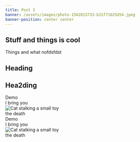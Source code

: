 ```yaml
---
title: Post 3
banner: /assets/images/photo-1562813733-b31f71025d54.jpeg
banner-position: center center
---
```

<h2 id="header-6ecf48f8-c0b5-b04e-8b3e-33109b2797d8">Stuff and things is cool</h2>
<p>Things and what nofdsfdst</p>
<grid-plate layout="1-1" responsive-size="sm" responsive-width="900" breakpoint-sm="900" breakpoint-md="1200" breakpoint-lg="1500" breakpoint-xl="1800" hide-ops><h2 id="header-0442c4e9-12a1-e43f-3257-78d6622479fe" slot="col-1">Heading</h2>
<h2 id="header-0442c4e9-12a1-e43f-3257-78d6622479fe" slot="col-2">Hea2ding</h2>
</grid-plate>
<grid-plate layout="1-1-1" responsive-size="sm" responsive-width="900" breakpoint-sm="900" breakpoint-md="1200" breakpoint-lg="1500" breakpoint-xl="1800" hide-ops disable-responsive><p></p>
<a11y-collapse icon="icons:expand-more" label="expand / collapse" tooltip="toggle expand / collapse" slot="col-2">
  <div slot="heading">Demo</div>
  <grid-plate layout="1-1" responsive-size="xs" responsive-width="206" hide-ops breakpoint-sm="900" breakpoint-md="1200" breakpoint-lg="1500" breakpoint-xl="1800">
  <meme-maker slot="col-1" alt="Cat stalking a small toy" image-url="https://cdn2.thecatapi.com/images/9j5.jpg" top-text="I bring you" bottom-text="the death">
    <div>I bring you</div>
      <img src="https://cdn2.thecatapi.com/images/9j5.jpg" alt="Cat stalking a small toy" preload="lazy"/>
    <div>the death</div></meme-maker>
  <md-block slot="col-2" source="https://raw.githubusercontent.com/btopro/ist402/master/files/glossary.md"></md-block>
</grid-plate>
</a11y-collapse>
<a11y-collapse icon="icons:expand-more" label="expand / collapse" tooltip="toggle expand / collapse" slot="col-3">
    <div slot="heading">Demo</div>
    <grid-plate layout="1-1" responsive-size="xs" responsive-width="206" hide-ops breakpoint-sm="900" breakpoint-md="1200" breakpoint-lg="1500" breakpoint-xl="1800">
  <meme-maker slot="col-1" alt="Cat stalking a small toy" image-url="https://cdn2.thecatapi.com/images/9j5.jpg" top-text="I bring you" bottom-text="the death">
    <div>I bring you</div>
      <img src="https://cdn2.thecatapi.com/images/9j5.jpg" alt="Cat stalking a small toy" preload="lazy"/>
    <div>the death</div></meme-maker>
  <md-block slot="col-2" source="https://raw.githubusercontent.com/btopro/ist402/master/files/glossary.md"></md-block>
</grid-plate>
</a11y-collapse>
</grid-plate>
